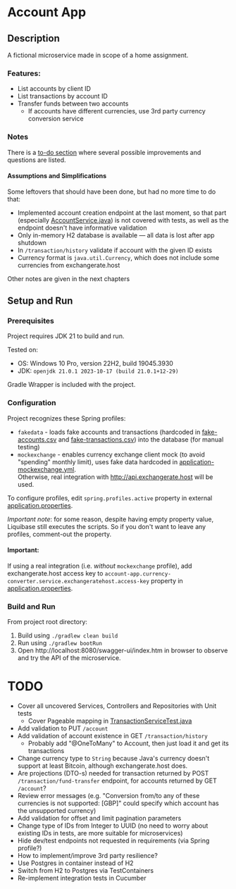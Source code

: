 # Account App

## Description

A fictional microservice made in scope of a home assignment.

### Features:

- List accounts by client ID
- List transactions by account ID
- Transfer funds between two accounts
    - If accounts have different currencies, use 3rd party currency conversion service

### Notes

There is a [to-do section](#TODO) where several possible improvements and questions are listed.

#### Assumptions and Simplifications

Some leftovers that should have been done, but had no more time to do that:

- Implemented account creation endpoint at the last moment, so that part (especially
  [AccountService.java](src%2Fmain%2Fjava%2Fcom%2Foneofalternatives%2Faccountapp%2Fservice%2FAccountService.java))
  is not covered with tests, as well as the endpoint doesn't have informative validation
- Only in-memory H2 database is available — all data is lost after app shutdown
- In `/transaction/history` validate if account with the given ID exists
- Currency format is `java.util.Currency`, which does not include some currencies from exchangerate.host

Other notes are given in the next chapters

## Setup and Run

### Prerequisites

Project requires JDK 21 to build and run.

Tested on:

- OS: Windows 10 Pro, version 22H2, build 19045.3930
- JDK: `openjdk 21.0.1 2023-10-17 (build 21.0.1+12-29)`

Gradle Wrapper is included with the project.

### Configuration

Project recognizes these Spring profiles:

- `fakedata` - loads fake accounts and transactions (hardcoded
  in [fake-accounts.csv](src%2Fmain%2Fresources%2Fdb%2Fchangelog%2Ffake-accounts.csv)
  and [fake-transactions.csv](src%2Fmain%2Fresources%2Fdb%2Fchangelog%2Ffake-transactions.csv))
  into the database (for manual testing)
- `mockexchange` - enables currency exchange client mock (to avoid "spending" monthly limit), uses fake data hardcoded
  in [application-mockexchange.yml](src%2Fmain%2Fresources%2Fapplication-mockexchange.yml).\
  Otherwise, real integration with http://api.exchangerate.host will be used.

To configure profiles, edit `spring.profiles.active` property
in external [application.properties](config%2Fapplication.properties).

_Important note_: for some reason, despite having empty property value, Liquibase still executes the scripts.
So if you don't want to leave any profiles, comment-out the property.

#### Important:

If using a real integration (i.e. _without_ `mockexchange` profile), add exchangerate.host access key
to `account-app.currency-converter.service.exchangeratehost.access-key` property
in [application.properties](config%2Fapplication.properties).

### Build and Run

From project root directory:

1. Build using `./gradlew clean build`
2. Run using `./gradlew bootRun`
3. Open http://localhost:8080/swagger-ui/index.htm in browser to observe and try the API of the microservice.

# TODO

- Cover all uncovered Services, Controllers and Repositories with Unit tests
    - Cover Pageable mapping
      in [TransactionServiceTest.java](src%2Ftest%2Fjava%2Fcom%2Foneofalternatives%2Faccountapp%2Fservice%2FTransactionServiceTest.java)
- Add validation to PUT `/account`
- Add validation of account existence in GET `/transaction/history`
    - Probably add "@OneToMany" to Account, then just load it and get its transactions
- Change currency type to `String` because Java's currency doesn't support at least Bitcoin,
  although exchangerate.host does.
- Are projections (DTO-s) needed for transaction returned by POST `/transaction/fund-transfer` endpoint,
  for accounts returned by GET `/account`?
- Review error messages (e.g. "Conversion from/to any of these currencies is not supported: \[GBP\]" could specify which
  account has the unsupported currency)
- Add validation for offset and limit pagination parameters
- Change type of IDs from Integer to UUID
  (no need to worry about existing IDs in tests, are more suitable for microservices)
- Hide dev/test endpoints not requested in requirements (via Spring profile?)
- How to implement/improve 3rd party resilience?
- Use Postgres in container instead of H2
- Switch from H2 to Postgres via TestContainers
- Re-implement integration tests in Cucumber
